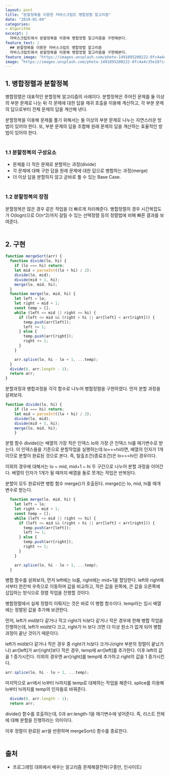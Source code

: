 ```yaml
---
layout: post
title: "분할정복을 이용한 자바스크립트 병합정렬 알고리즘"
date: "2019-01-04"
categories:
- Algorithm
excerpt: |
  자바스크립트에서 분할정복을 이용해 병합정렬 알고리즘을 구현해본다.
feature_text: |
  ## 분할정복을 이용한 자바스크립트 병합정렬 알고리즘
  자바스크립트에서 분할정복을 이용해 병합정렬 알고리즘을 구현해본다.
feature_image: "https://images.unsplash.com/photo-1491895200222-0fc4a4c35e18?ixlib=rb-1.2.1&ixid=eyJhcHBfaWQiOjEyMDd9&auto=format&fit=crop&w=1567&q=80"
image: "https://images.unsplash.com/photo-1491895200222-0fc4a4c35e18?ixlib=rb-1.2.1&ixid=eyJhcHBfaWQiOjEyMDd9&auto=format&fit=crop&w=1567&q=80"
---
```


## 1. 병합정렬과 분할정복
병합정렬은 대표적인 분할정복 알고리즘의 사례이다. 분할정복은 주어진 문제를 둘 이상의 부분 문제로 나눈 뒤 각 문제에 대한 답을 재귀 호출을 이용해 계산하고, 각 부분 문제의 답으로부터 전체 문제의 답을 계산해 낸다.

분할정복을 이용해 문제를 풀기 위해서는 둘 이상의 부분 문제로 나누는 자연스러운 방법이 있어야 한다. 또, 부분 문제의 답을 조합해 원래 문제의 답을 계산하는 효율적인 방법이 있어야 한다.<br><br>
### 1.1 분할정복의 구성요소
- 문제를 더 작은 문제로 분할하는 과정(divide)
- 각 문제에 대해 구한 답을 원래 문제에 대한 답으로 병합하는 과정(merge)
- 더 이상 답을 분할하지 않고 곧바로 풀 수 있는 Base Case.
<br><br>
### 1.2 분할정복의 장점
분할정복은 많은 경우 같은 작업을 더 빠르게 처리해준다. 병합정렬의 경우 시간복잡도가 O(logn)으로 O(n^2)까지 걸릴 수 있는 선택정렬 등의 정렬법에 비해 빠른 결과를 보여준다.
<br><br>
## 2. 구현
```javascript
function mergeSort(arr) {
  function divide(lo, hi) {
    if (lo === hi) return;
    let mid = parseInt((lo + hi) / 2);
    divide(lo, mid);
    divide(mid + 1, hi);
    merge(lo, mid, hi);
  }
  function merge(lo, mid, hi) {
    let left = lo;
    let right = mid + 1;
    const temp = [];
    while (left <= mid || right <= hi) {
      if (left <= mid && (right > hi || arr[left] < arr[right])) {
        temp.push(arr[left]);
        left += 1;
      } else {
        temp.push(arr[right]);
        right += 1;
      }
    }

    arr.splice(lo, hi - lo + 1, ...temp);
  }
  divide(0, arr.length - 1);
  return arr;
}
```

분할과정과 병합과정을 각각 함수로 나누어 병합정렬을 구현하였다.
먼저 분할 과정을 살펴보자.

```javascript
function divide(lo, hi) {
    if (lo === hi) return;
    let mid = parseInt((lo + hi) / 2);
    divide(lo, mid);
    divide(mid + 1, hi);
    merge(lo, mid, hi);
    }
```
분할 함수 divide()는 배열의 가장 작은 인덱스 lo와 가장 큰 인덱스 hi를 매기변수로 받는다. 이 인덱스들을 기준으로 분할작업을 실행하는데 lo===hi라면, 배열의 인자가 1개이므로 분할이 완료된 것으로 본다. 즉, 탈출조건(종료조건)은 lo===hi인 경우이다.

이외의 경우에 대해서는 lo ~ mid, mid+1 ~ hi 두 구간으로 나누어 분할 과정을 이어간다. 배열의 인자가 1개가 될 때까지 배열을 둘로 쪼개는 작업은 반복된다.

분할이 모두 완료되면 병합 함수 merge()가 호출된다. merge()는 lo, mid, hi를 매개변수로 받는다.

```javascript
  function merge(lo, mid, hi) {
    let left = lo;
    let right = mid + 1;
    const temp = [];
    while (left <= mid || right <= hi) {
      if (left <= mid && (right > hi || arr[left] < arr[right])) {
        temp.push(arr[left]);
        left += 1;
      } else {
        temp.push(arr[right]);
        right += 1;
      }
    }

    arr.splice(lo, hi - lo + 1, ...temp);
  }
```
병합 함수를 살펴보자, 먼저 left에는 lo를, right에는 mid+1을 할당한다. left와 right에서부터 한칸씩 우측으로 이동하며 값을 비교하고, 작은 값을 왼쪽에, 큰 값을 오른쪽에 삽입하는 방식으로 정렬 작업을 진행할 것이다.

병합정렬에서 실제 정렬이 이뤄지는 것은 바로 이 병합 함수이다. temp라는 임시 배열에는 정렬된 값을 추가해 보관한다.

먼저, left가 mid보다 같거나 작고 right가 hi보다 같거나 작은 경우에 한해 병합 작업을 진행하는데, left가 mid보다 크고, right가 hi 보다 크면 더 이상 원소가 없게 되어 병합 과정이 끝난 것이기 때문이다.

left가 mid보다 같거나 작은 경우 중 right가 hi보다 크거나(right 부분의 정렬이 끝났거나) arr[left]가 arr[right]보다 작은 경우, temp에 arr[left]를 추가한다. 이후 left의 값을 1 증가시킨다. 이외의 경우엔 arr[right]를 temp에 추가하고 right의 값을 1 증가시킨다.

```javascript
arr.splice(lo, hi - lo + 1, ...temp);
```
마지막으로 arr에서 lo부터 hi까지를 temp로 대체하는 작업을 해준다. splice를 이용해 lo부터 hi까지를 temp의 인자들로 바꿔준다.

```javascript
  divide(0, arr.length - 1);
  return arr;
```
divide() 함수를 호출하는데, 0과 arr.length-1을 매기변수에 넣어준다. 즉, 리스트 전체에 대해 분할을 진행하라는 의미이다.

이후 정렬이 완료된 arr을 반환하며 mergeSort() 함수를 종료한다.
<br><br>
## 출처
- 프로그래밍 대회에서 배우는 알고리즘 문제해결전략(구종만, 인사이트)
